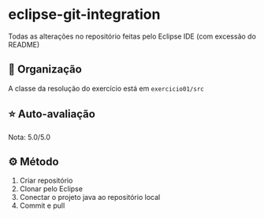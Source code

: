 # eclipse-git-integration
Todas as alterações no repositório feitas pelo Eclipse IDE (com excessão do README)

## 📖 Organização
A classe da resolução do exercício está em `exercicio01/src`

## ⭐ Auto-avaliação
Nota: 5.0/5.0

## ⚙️ Método
1. Criar repositório
2. Clonar pelo Eclipse
3. Conectar o projeto java ao repositório local
4. Commit e pull
